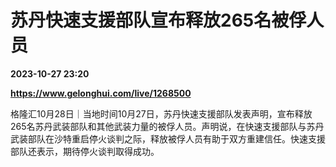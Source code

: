 # 苏丹快速支援部队宣布释放265名被俘人员

**2023-10-27 23:20**

**https://www.gelonghui.com/live/1268500**

格隆汇10月28日｜当地时间10月27日，苏丹快速支援部队发表声明，宣布释放265名苏丹武装部队和其他武装力量的被俘人员。声明说，在快速支援部队与苏丹武装部队在沙特重启停火谈判之际，释放被俘人员有助于双方重建信任。快速支援部队还表示，期待停火谈判取得成功。